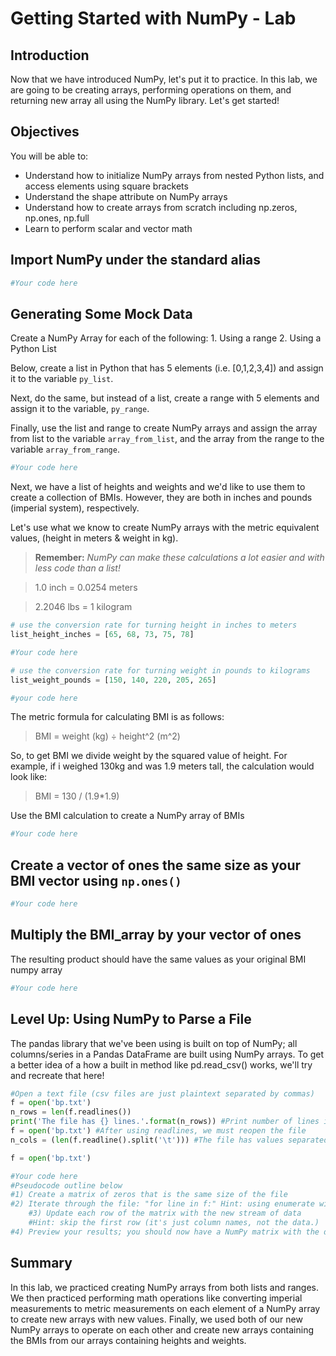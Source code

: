
# Getting Started with NumPy - Lab

## Introduction

Now that we have introduced NumPy, let's put it to practice. In this lab, we are going to be creating arrays, performing operations on them, and returning new array all using the NumPy library. Let's get started!

## Objectives

You will be able to: 

* Understand how to initialize NumPy arrays from nested Python lists, and access elements using square brackets
* Understand the shape attribute on NumPy arrays
* Understand how to create arrays from scratch including np.zeros, np.ones, np.full
* Learn to perform scalar and vector math  

## Import NumPy under the standard alias


```python
#Your code here
```

## Generating Some Mock Data

Create a NumPy Array for each of the following:
    1. Using a range
    2. Using a Python List
    
Below, create a list in Python that has 5 elements (i.e. [0,1,2,3,4]) and assign it to the variable `py_list`. 

Next, do the same, but instead of a list, create a range with 5 elements and assign it to the variable, `py_range`.

Finally, use the list and range to create NumPy arrays and assign the array from list to the variable `array_from_list`, and the array from the range to the variable `array_from_range`.


```python
#Your code here
```

Next, we have a list of heights and weights and we'd like to use them to create a collection of BMIs. However, they are both in inches and pounds (imperial system), respectively. 

Let's use what we know to create NumPy arrays with the metric equivalent values, (height in meters & weight in kg).

> **Remember:** *NumPy can make these calculations a lot easier and with less code than a list!*

> 1.0 inch = 0.0254 meters

> 2.2046 lbs = 1 kilogram


```python
# use the conversion rate for turning height in inches to meters
list_height_inches = [65, 68, 73, 75, 78]

#Your code here
```


```python
# use the conversion rate for turning weight in pounds to kilograms
list_weight_pounds = [150, 140, 220, 205, 265]

#your code here
```

The metric formula for calculating BMI is as follows:

> BMI = weight (kg) ÷ height^2 (m^2)

So, to get BMI we divide weight by the squared value of height. For example, if i weighed 130kg and was 1.9 meters tall, the calculation would look like:

> BMI = 130 / (1.9*1.9)

Use the BMI calculation to create a NumPy array of BMIs


```python
#Your code here
```

## Create a vector of ones the same size as your BMI vector using `np.ones()`


```python
#Your code here
```

## Multiply the BMI_array by your vector of ones
The resulting product should have the same values as your original BMI numpy array


```python
#Your code here
```

## Level Up: Using NumPy to Parse a File
The pandas library that we've been using is built on top of NumPy; all columns/series in a Pandas DataFrame are built using NumPy arrays. To get a better idea of a how a built in method like pd.read_csv() works, we'll try and recreate that here!


```python
#Open a text file (csv files are just plaintext separated by commas)
f = open('bp.txt')
n_rows = len(f.readlines())
print('The file has {} lines.'.format(n_rows)) #Print number of lines in the file
f = open('bp.txt') #After using readlines, we must reopen the file
n_cols = (len(f.readline().split('\t'))) #The file has values separated by tabs; we read the first line and check it's length.

f = open('bp.txt')

#Your code here
#Pseudocode outline below
#1) Create a matrix of zeros that is the same size of the file
#2) Iterate through the file: "for line in f:" Hint: using enumerate will also be required
    #3) Update each row of the matrix with the new stream of data
    #Hint: skip the first row (it's just column names, not the data.)
#4) Preview your results; you should now have a NumPy matrix with the data from the file

```

## Summary

In this lab, we practiced creating NumPy arrays from both lists and ranges. We then practiced performing math operations like converting imperial measurements to metric measurements on each element of a NumPy array to create new arrays with new values. Finally, we used both of our new NumPy arrays to operate on each other and create new arrays containing the BMIs from our arrays containing heights and weights.

